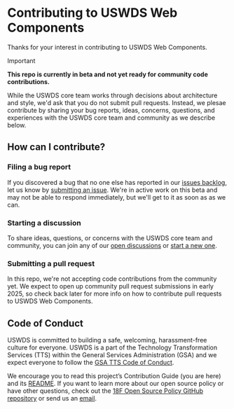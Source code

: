# Contributing to USWDS Web Components

Thanks for your interest in contributing to USWDS Web Components.

> [!Important]
>
> **This repo is currently in beta and not yet ready for community code contributions.**
>
> While the USWDS core team works through decisions about architecture and style, we'd ask that you do not submit pull requests. Instead, we plesae contribute by sharing your bug reports, ideas, concerns, questions, and experiences with the USWDS core team and community as we describe below.

## How can I contribute?

### Filing a bug report

If you discovered a bug that no one else has reported in our [issues backlog](https://github.com/uswds/web-components/issues), let us know by [submitting an issue](https://github.com/uswds/web-components/issues/new). We're in active work on this beta and may not be able to respond immediately, but we'll get to it as soon as as we can.

### Starting a discussion

To share ideas, questions, or concerns with the USWDS core team and community, you can join any of our [open discussions](https://github.com/uswds/web-components/discussions) or [start a new one](https://github.com/uswds/web-components/discussions/new/choose).

### Submitting a pull request

In this repo, we're not accepting code contributions from the community yet. We expect to open up community pull request submissions in early 2025, so check back later for more info on how to contribute pull requests to USWDS Web Components.

## Code of Conduct

USWDS is committed to building a safe, welcoming, harassment-free culture for everyone. USWDS is a part of the Technology Transformation Services (TTS) within the General Services Administration (GSA) and we expect everyone to follow the [GSA TTS Code of Conduct](https://handbook.tts.gsa.gov/about-us/code-of-conduct/).

We encourage you to read this project’s Contribution Guide (you are here) and its [README](https://github.com/uswds/web-components). If you want to learn more about our open source policy or have other questions, check out the [18F Open Source Policy GitHub repository](https://github.com/18f/open-source-policy) or send us an [email](mailto:uswds@gsa.gov).
